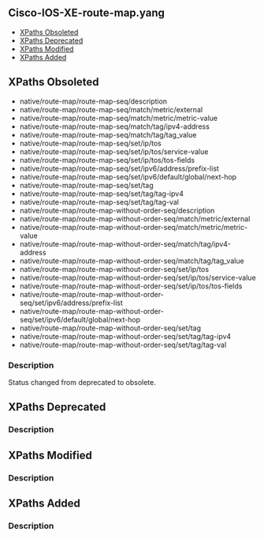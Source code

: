 ## Cisco-IOS-XE-route-map.yang


- [XPaths Obsoleted](#xpaths-obsoleted)
- [XPaths Deprecated](#xpaths-deprecated)
- [XPaths Modified](#xpaths-modified)
- [XPaths Added](#xpaths-added)

## XPaths Obsoleted

- native/route-map/route-map-seq/description
- native/route-map/route-map-seq/match/metric/external
- native/route-map/route-map-seq/match/metric/metric-value
- native/route-map/route-map-seq/match/tag/ipv4-address
- native/route-map/route-map-seq/match/tag/tag_value
- native/route-map/route-map-seq/set/ip/tos
- native/route-map/route-map-seq/set/ip/tos/service-value
- native/route-map/route-map-seq/set/ip/tos/tos-fields
- native/route-map/route-map-seq/set/ipv6/address/prefix-list
- native/route-map/route-map-seq/set/ipv6/default/global/next-hop
- native/route-map/route-map-seq/set/tag
- native/route-map/route-map-seq/set/tag/tag-ipv4
- native/route-map/route-map-seq/set/tag/tag-val
- native/route-map/route-map-without-order-seq/description
- native/route-map/route-map-without-order-seq/match/metric/external
- native/route-map/route-map-without-order-seq/match/metric/metric-value
- native/route-map/route-map-without-order-seq/match/tag/ipv4-address
- native/route-map/route-map-without-order-seq/match/tag/tag_value
- native/route-map/route-map-without-order-seq/set/ip/tos
- native/route-map/route-map-without-order-seq/set/ip/tos/service-value
- native/route-map/route-map-without-order-seq/set/ip/tos/tos-fields
- native/route-map/route-map-without-order-seq/set/ipv6/address/prefix-list
- native/route-map/route-map-without-order-seq/set/ipv6/default/global/next-hop
- native/route-map/route-map-without-order-seq/set/tag
- native/route-map/route-map-without-order-seq/set/tag/tag-ipv4
- native/route-map/route-map-without-order-seq/set/tag/tag-val

### Description

Status changed from deprecated to obsolete.

## XPaths Deprecated

### Description

## XPaths Modified

### Description

## XPaths Added

### Description
